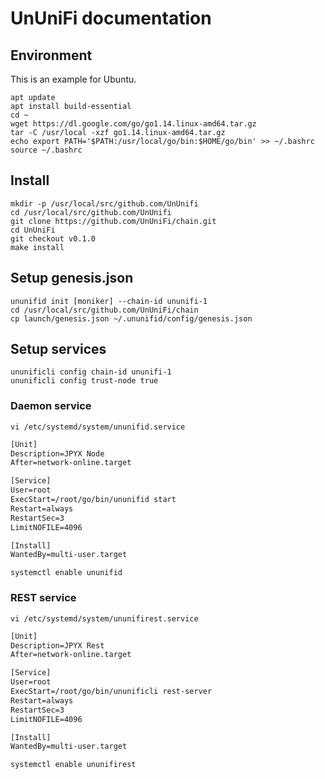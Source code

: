 # UnUniFi documentation

## Environment

This is an example for Ubuntu.

```shell
apt update
apt install build-essential
cd ~
wget https://dl.google.com/go/go1.14.linux-amd64.tar.gz
tar -C /usr/local -xzf go1.14.linux-amd64.tar.gz
echo export PATH='$PATH:/usr/local/go/bin:$HOME/go/bin' >> ~/.bashrc
source ~/.bashrc
```

## Install

```shell
mkdir -p /usr/local/src/github.com/UnUnifi
cd /usr/local/src/github.com/UnUnifi
git clone https://github.com/UnUniFi/chain.git
cd UnUniFi
git checkout v0.1.0
make install
```

## Setup genesis.json

```shell
ununifid init [moniker] --chain-id ununifi-1
cd /usr/local/src/github.com/UnUniFi/chain
cp launch/genesis.json ~/.ununifid/config/genesis.json
```

## Setup services

```shell
ununificli config chain-id ununifi-1
ununificli config trust-node true
```

### Daemon service

```shell
vi /etc/systemd/system/ununifid.service
```

```txt
[Unit]
Description=JPYX Node
After=network-online.target

[Service]
User=root
ExecStart=/root/go/bin/ununifid start
Restart=always
RestartSec=3
LimitNOFILE=4096

[Install]
WantedBy=multi-user.target
```

```shell
systemctl enable ununifid
```

### REST service

```shell
vi /etc/systemd/system/ununifirest.service
```

```txt
[Unit]
Description=JPYX Rest
After=network-online.target

[Service]
User=root
ExecStart=/root/go/bin/ununificli rest-server
Restart=always
RestartSec=3
LimitNOFILE=4096

[Install]
WantedBy=multi-user.target
```

```shell
systemctl enable ununifirest
```
